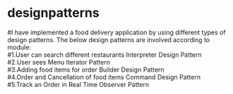 # designpatterns
#I have implemented  a food delivery application by using different types of design patterns. The below design patterns are involved according to module:<br>
#1.User can search different restaurants Interpreter Design Pattern<br>
#2.User sees Menu Iterator Pattern<br>
#3.Adding food items for order Builder Design Pattern<br>
#4.Order and Cancellation of food items Command Design Pattern<br>
#5.Track an Order in Real Time Observer Pattern


